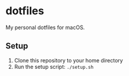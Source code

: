 # dotfiles
My personal dotfiles for macOS.

## Setup
1. Clone this repository to your home directory
2. Run the setup script: `./setup.sh`